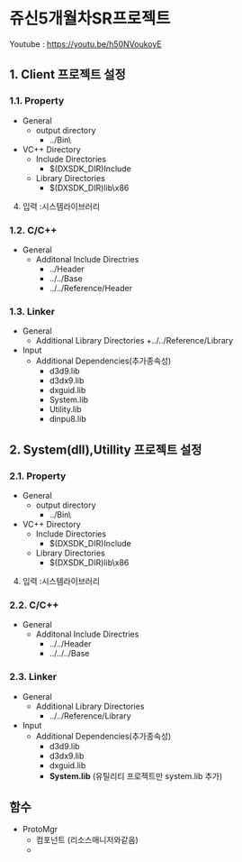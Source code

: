 쥬신5개월차SR프로젝트
======================
Youtube : https://youtu.be/h50NVoukoyE

## 1. Client 프로젝트 설정
### 1.1. Property
* General
  - output directory
    + ../Bin\
* VC++ Directory
  - Include Directories
    + $(DXSDK_DIR)Include
  - Library Directories
    + $(DXSDK_DIR)lib\x86
4. 입력 :시스템라이브러리




### 1.2. C/C++
* General
  - Additonal Include Directries
    + ../Header
    + ../../Base
    + ../../Reference/Header
  
### 1.3. Linker
* General
  - Additional Library Directories
    +../../Reference/Library
* Input
  - Additional Dependencies(추가종속성)
    + d3d9.lib
    + d3dx9.lib
    + dxguid.lib
    + System.lib
    + Utility.lib
    + dinpu8.lib
      
## 2. System(dll),Utillity 프로젝트 설정
### 2.1. Property
* General
  - output directory
    + ../Bin\
* VC++ Directory
  - Include Directories
    + $(DXSDK_DIR)Include
  - Library Directories
    + $(DXSDK_DIR)lib\x86
4. 입력 :시스템라이브러리


### 2.2. C/C++
* General
  - Additonal Include Directries
    + ../../Header
    + ../../../Base
      
### 2.3. Linker
* General
  - Additional Library Directories
    + ../../Reference/Library
* Input
  - Additional Dependencies(추가종속성)
    + d3d9.lib
    + d3dx9.lib
    + dxguid.lib   
    + **System.lib** (유틸리티 프로젝트만 system.lib 추가)

    
함수
----
* ProtoMgr
  - 컴포넌트 (리소스매니저와같음)
  - 
